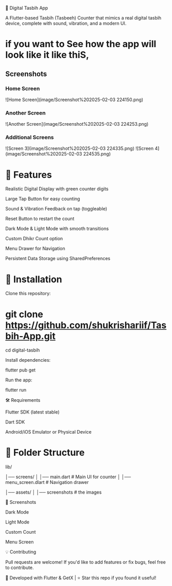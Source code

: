📱 Digital Tasbih App

A Flutter-based Tasbih (Tasbeeh) Counter that mimics a real digital tasbih device, complete with sound, vibration, and a modern UI.
# if you want to See how the app will look like it like thiS,
## Screenshots

### Home Screen
![Home Screen](image/Screenshot%202025-02-03 224150.png)

### Another Screen
![Another Screen](image/Screenshot%202025-02-03 224253.png)

### Additional Screens
![Screen 3](image/Screenshot%202025-02-03 224335.png)
![Screen 4](image/Screenshot%202025-02-03 224535.png)
# 🚀 Features

Realistic Digital Display with green counter digits

Large Tap Button for easy counting

Sound & Vibration Feedback on tap (toggleable)

Reset Button to restart the count

Dark Mode & Light Mode with smooth transitions

Custom Dhikr Count option

Menu Drawer for Navigation

Persistent Data Storage using SharedPreferences

# 🔧 Installation

Clone this repository:

# git clone https://github.com/shukrishariif/Tasbih-App.git
cd digital-tasbih

Install dependencies:

flutter pub get

Run the app:

flutter run

🛠 Requirements

Flutter SDK (latest stable)

Dart SDK

Android/iOS Emulator or Physical Device

# 📂 Folder Structure

lib/

│── screens/
│   │── main.dart   # Main UI for counter
│   │── menu_screen.dlart     # Navigation drawer

│── assets/
│   │── screenshots    # the images

🎨 Screenshots

Dark Mode

Light Mode

Custom Count

Menu Screen

💡 Contributing

Pull requests are welcome! If you'd like to add features or fix bugs, feel free to contribute.

🔹 Developed with Flutter & GetX | ⭐ Star this repo if you found it useful!

